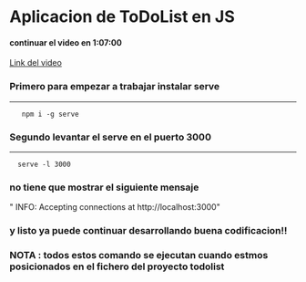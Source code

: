# Aplicacion de ToDoList en JS

#### continuar el video en 1:07:00
[Link del video](https://www.youtube.com/watch?v=CSWnqdhN5vk&t=572s)

### Primero para empezar a trabajar instalar serve
---------------------------------------------------------
```
   npm i -g serve
```

### Segundo levantar el serve en el puerto 3000
---------------------------------------------------------
```
  serve -l 3000
```
### no tiene que mostrar el siguiente mensaje
" INFO: Accepting connections at http://localhost:3000"

### y listo ya puede continuar desarrollando buena codificacion!!


### NOTA : todos estos comando se ejecutan cuando estmos posicionados en el fichero del proyecto todolist